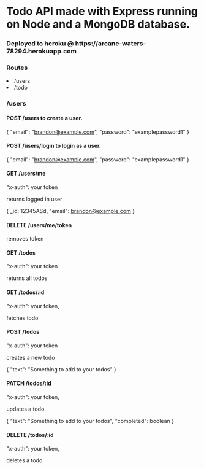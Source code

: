 <h1>Todo API made with Express running on Node and a MongoDB database.</h1>

<h3>Deployed to heroku @ https://arcane-waters-78294.herokuapp.com</h3>

<h3>Routes</h3>
<li>/users</li>
<li>/todo</li>

<h3>/users</h3>

<h4>POST /users to create a user.</h4>

{
    "email": "brandon@example.com",
    "password": "examplepassword1"
}


<h4>POST /users/login to login as a user.</h4>

{
    "email": "brandon@example.com",
    "password": "examplepassword1"
}

<h4>GET /users/me</h4>

"x-auth": your token

returns logged in user

{
    _id: 12345ASd,
"email": brandon@example.com
}

<h4>DELETE /users/me/token</h4>

removes token

<h4>GET /todos</h4>

"x-auth": your token

returns all todos

<h4>GET /todos/:id</h4>

"x-auth": your token,

fetches todo

<h4>POST /todos</h4>

"x-auth": your token

creates a new todo

{
    "text": "Something to add to your todos"
}

<h4>PATCH /todos/:id</h4>

"x-auth": your token,

updates a todo

{
    "text": "Something to add to your todos",
    "completed": boolean
}

<h4>DELETE /todos/:id</h4>

"x-auth": your token,

deletes a todo